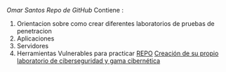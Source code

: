 *Omar Santos Repo de GitHub*
Contiene :
1. Orientacion sobre como crear diferentes laboratorios de pruebas de penetracion
2. Aplicaciones
3. Servidores
4. Herramientas Vulnerables para practicar 
[REPO](https://h4cker.org/github)
[Creación de su propio laboratorio de ciberseguridad y gama cibernética](https://github.com/The-Art-of-Hacking/h4cker/tree/master/build_your_own_lab)